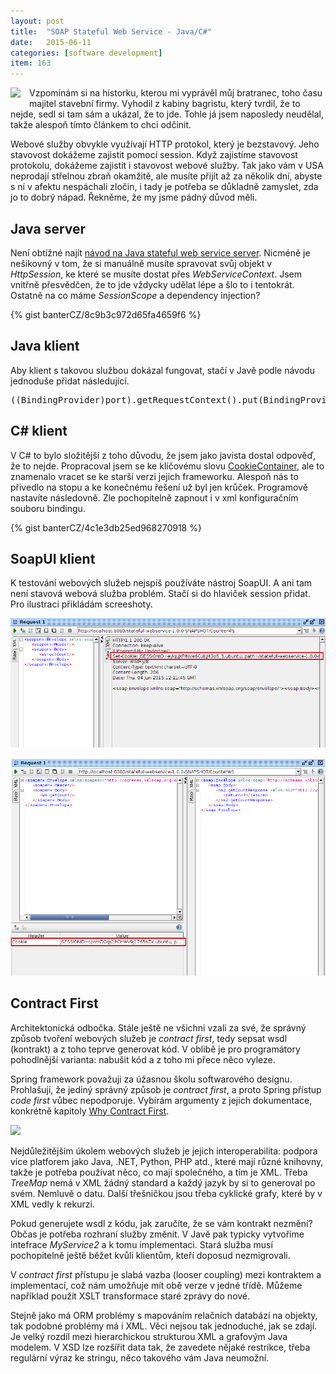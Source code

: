 ```yaml
---
layout: post
title:  "SOAP Stateful Web Service - Java/C#"
date:   2015-06-11
categories: [software development]
item: 163
---
```

<div style="float: left; margin: 0 1em 1em 0; text-align: center;"><a href="http://commons.wikimedia.org/wiki/File:SOAP.svg"><img src="http://upload.wikimedia.org/wikipedia/commons/thumb/5/59/SOAP.svg/150px-SOAP.svg.png" /></a></div>Vzpomínám si na historku, kterou mi vyprávěl můj bratranec, toho času majitel stavební firmy. Vyhodil z kabiny bagristu, který tvrdil, že to nejde, sedl si tam sám a ukázal, že to jde. Tohle já jsem naposledy neudělal, takže alespoň tímto článkem to chci odčinit.

Webové služby obvykle využívají HTTP protokol, který je bezstavový. Jeho stavovost dokážeme zajistit pomocí session. Když zajistíme stavovost protokolu, dokážeme zajistit i stavovost webové služby. Tak jako vám v USA neprodají střelnou zbraň okamžitě, ale musíte přijít až za několik dní, abyste s ní v afektu nespáchali zločin, i tady je potřeba se důkladně zamyslet, zda jo to dobrý nápad. Řekněme, že my jsme pádný důvod měli.
<!--more-->

Java server
------

Není obtížné najít <a href="http://docs.oracle.com/cd/E12839_01/web.1111/e13734/stateful.htm#WSADV234">návod na Java stateful web service server</a>. Nicméně je nešikovný v tom, že si manuálně musíte spravovat svůj objekt v <em>HttpSession</em>, ke které se musíte dostat přes <em>WebServiceContext</em>. Jsem vnitřně přesvědčen, že to jde vždycky udělat lépe a šlo to i tentokrát. Ostatně na co máme <em>SessionScope</em> a dependency injection?

{% gist banterCZ/8c9b3c972d65fa4659f6 %}

Java klient
------

Aby klient s takovou službou dokázal fungovat, stačí v Javě podle návodu jednoduše přidat následující.

<pre>((BindingProvider)port).getRequestContext().put(BindingProvider.SESSION_MAINTAIN_PROPERTY, true);</pre>

C# klient
------

V C# to bylo složitější z toho důvodu, že jsem jako javista dostal odpověď, že to nejde. Propracoval jsem se ke klíčovému slovu <a href="https://msdn.microsoft.com/en-us/library/system.net.cookiecontainer%28v=vs.110%29.aspx">CookieContainer</a>, ale to znamenalo vracet se ke starší verzi jejich frameworku. Alespoň nás to přivedlo na stopu a ke konečnému řešení už byl jen krůček. Programově nastavíte následovně. Zle pochopitelně zapnout i v xml konfiguračním souboru bindingu.

{% gist banterCZ/4c1e3db25ed968270918 %}

SoapUI klient
------

K testování webových služeb nejspíš používáte nástroj SoapUI. A ani tam není stavová webová služba problém. Stačí si do hlaviček session přidat. Pro ilustraci přikládám screeshoty.

![](/assets/2015-06-11/20150611-SoapUI_cookie_get.png)

![](/assets/2015-06-11/20150611-SoapUI_cookie_set.png)

<a name="contract-first"></a>

Contract First
------

Architektonická odbočka. Stále ještě ne všichni vzali za své, že správný způsob tvoření webových služeb je <em>contract first</em>, tedy sepsat wsdl (kontrakt) a z toho teprve generovat kód. V oblibě je pro programátory pohodlnější varianta: nabušit kód a z toho mi přece něco vyleze.

Spring framework považuji za úžasnou školu softwarového designu. Prohlašují, že jediný správný způsob je <em>contract first</em>, a proto Spring přístup <em>code first</em> vůbec nepodporuje. Vybírám argumenty z jejich dokumentace, konkrétně kapitoly <a href="http://docs.spring.io/spring-ws/site/reference/html/why-contract-first.html">Why Contract First</a>.

<a href="https://www.flickr.com/photos/bantercz/6681363273/"><img src="https://farm8.staticflickr.com/7018/6681363273_1d50dda3dd.jpg" /></a>

Nejdůležitějším úkolem webových služeb je jejich interoperabilita: podpora více platforem jako Java, .NET, Python, PHP atd., které mají různé knihovny, takže je potřeba používat něco, co mají společného, a tím je XML. Třeba <em>TreeMap</em> nemá v XML žádný standard a každý jazyk by si to generoval po svém. Nemluvě o datu. Další třešničkou jsou třeba cyklické grafy, které by v XML vedly k rekurzi.

Pokud generujete wsdl z kódu, jak zaručíte, že se vám kontrakt nezmění? Občas je potřeba rozhraní služby změnit. V Javě pak typicky vytvoříme intefrace <em>MyService2</em> a k tomu implementaci. Stará služba musí pochopitelně ještě běžet kvůli klientům, kteří doposud nezmigrovali.

V <em>contract first</em> přístupu je slabá vazba (looser coupling) mezi kontraktem a implementací, což nám umožňuje mít obě verze v jedné třídě. Můžeme například použít XSLT transformace staré zprávy do nové.

Stejně jako má ORM problémy s mapováním relačních databází na objekty, tak podobné problémy má i XML. Věci nejsou tak jednoduché, jak se zdají. Je velký rozdíl mezi hierarchickou strukturou XML a grafovým Java modelem. V XSD lze rozšířit data tak, že zavedete nějaké restrikce, třeba regulární výraz ke stringu, něco takového vám Java neumožní.